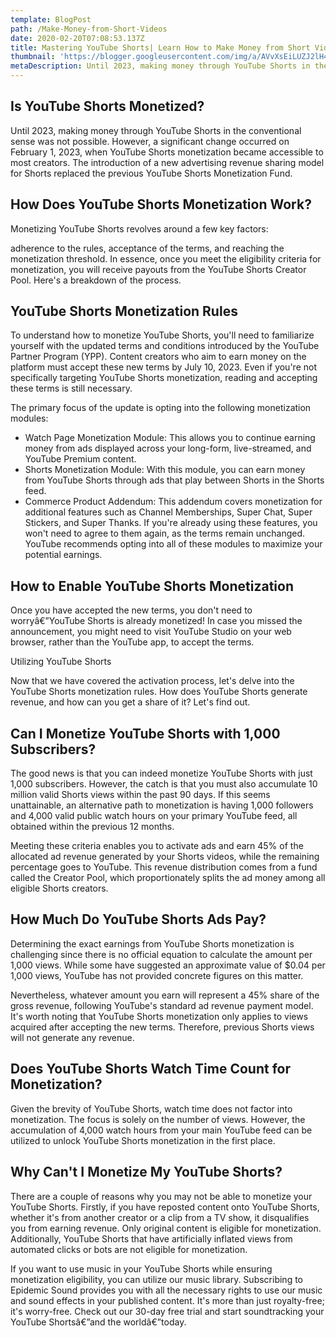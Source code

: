 ```yaml
---
template: BlogPost
path: /Make-Money-from-Short-Videos
date: 2020-02-20T07:08:53.137Z
title: Mastering YouTube Shorts| Learn How to Make Money from Short Videos
thumbnail: 'https://blogger.googleusercontent.com/img/a/AVvXsEiLUZJ2lH4hzIdVN21nC_xUoDooKk93lkVuaAwafLkuNuM8k93MaBSsmGutyJLiYEMpySJ6dzB5k2h4gdlp6NWHTxj98abU9F2PZmQmorE1HWSJQfGE68GGgSTsvX0jlE-sGqyTbPESkDDb6GGn3xjCHGkuCjcorw1FTpNjPAXRU6q1d_1nMiVH7tr3gg'
metaDescription: Until 2023, making money through YouTube Shorts in the conventional sense was not possible
---
```


## Is YouTube Shorts Monetized?

Until 2023, making money through YouTube Shorts in the conventional sense was not possible. However, a significant change occurred on February 1, 2023, when YouTube Shorts monetization became accessible to most creators. The introduction of a new advertising revenue sharing model for Shorts replaced the previous YouTube Shorts Monetization Fund.

## How Does YouTube Shorts Monetization Work?

Monetizing YouTube Shorts revolves around a few key factors: 

adherence to the rules, acceptance of the terms, and reaching the monetization threshold. In essence, once you meet the eligibility criteria for monetization, you will receive payouts from the YouTube Shorts Creator Pool. Here's a breakdown of the process.

## YouTube Shorts Monetization Rules

To understand how to monetize YouTube Shorts, you'll need to familiarize yourself with the updated terms and conditions introduced by the YouTube Partner Program (YPP). Content creators who aim to earn money on the platform must accept these new terms by July 10, 2023. Even if you're not specifically targeting YouTube Shorts monetization, reading and accepting these terms is still necessary. 

The primary focus of the update is opting into the following monetization modules:

- Watch Page Monetization Module: This allows you to continue earning money from ads displayed across your long-form, live-streamed, and YouTube Premium content.
- Shorts Monetization Module: With this module, you can earn money from YouTube Shorts through ads that play between Shorts in the Shorts feed.
- Commerce Product Addendum: This addendum covers monetization for additional features such as Channel Memberships, Super Chat, Super Stickers, and Super Thanks. If you're already using these features, you won't need to agree to them again, as the terms remain unchanged. YouTube recommends opting into all of these modules to maximize your potential earnings.

## How to Enable YouTube Shorts Monetization

Once you have accepted the new terms, you don't need to worryâ€”YouTube Shorts is already monetized! In case you missed the announcement, you might need to visit YouTube Studio on your web browser, rather than the YouTube app, to accept the terms.

Utilizing YouTube Shorts

Now that we have covered the activation process, let's delve into the YouTube Shorts monetization rules. How does YouTube Shorts generate revenue, and how can you get a share of it? Let's find out.

## Can I Monetize YouTube Shorts with 1,000 Subscribers?

The good news is that you can indeed monetize YouTube Shorts with just 1,000 subscribers. However, the catch is that you must also accumulate 10 million valid Shorts views within the past 90 days. If this seems unattainable, an alternative path to monetization is having 1,000 followers and 4,000 valid public watch hours on your primary YouTube feed, all obtained within the previous 12 months.

Meeting these criteria enables you to activate ads and earn 45% of the allocated ad revenue generated by your Shorts videos, while the remaining percentage goes to YouTube. This revenue distribution comes from a fund called the Creator Pool, which proportionately splits the ad money among all eligible Shorts creators.

## How Much Do YouTube Shorts Ads Pay?

Determining the exact earnings from YouTube Shorts monetization is challenging since there is no official equation to calculate the amount per 1,000 views. While some have suggested an approximate value of $0.04 per 1,000 views, YouTube has not provided concrete figures on this matter.

Nevertheless, whatever amount you earn will represent a 45% share of the gross revenue, following YouTube's standard ad revenue payment model. It's worth noting that YouTube Shorts monetization only applies to views acquired after accepting the new terms. Therefore, previous Shorts views will not generate any revenue.

## Does YouTube Shorts Watch Time Count for Monetization?

Given the brevity of YouTube Shorts, watch time does not factor into monetization. The focus is solely on the number of views. However, the accumulation of 4,000 watch hours from your main YouTube feed can be utilized to unlock YouTube Shorts monetization in the first place.

## Why Can't I Monetize My YouTube Shorts?

There are a couple of reasons why you may not be able to monetize your YouTube Shorts. Firstly, if you have reposted content onto YouTube Shorts, whether it's from another creator or a clip from a TV show, it disqualifies you from earning revenue. Only original content is eligible for monetization. Additionally, YouTube Shorts that have artificially inflated views from automated clicks or bots are not eligible for monetization.

If you want to use music in your YouTube Shorts while ensuring monetization eligibility, you can utilize our music library. Subscribing to Epidemic Sound provides you with all the necessary rights to use our music and sound effects in your published content. It's more than just royalty-free; it's worry-free. Check out our 30-day free trial and start soundtracking your YouTube Shortsâ€”and the worldâ€”today.